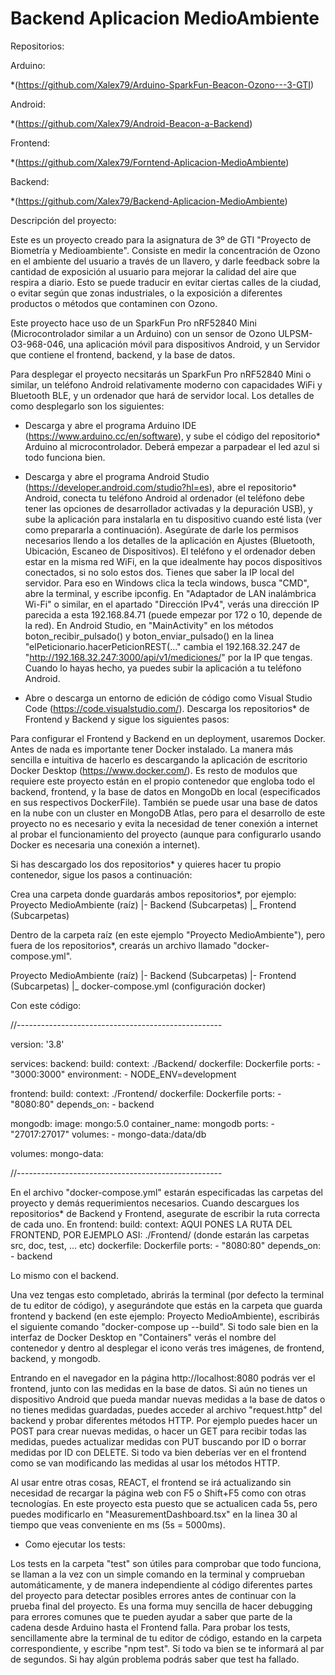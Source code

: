 # Backend Aplicacion MedioAmbiente

Repositorios:

Arduino:

*(https://github.com/Xalex79/Arduino-SparkFun-Beacon-Ozono---3-GTI)

Android:

*(https://github.com/Xalex79/Android-Beacon-a-Backend)

Frontend:

*(https://github.com/Xalex79/Forntend-Aplicacion-MedioAmbiente)

Backend:

*(https://github.com/Xalex79/Backend-Aplicacion-MedioAmbiente)


Descripción del proyecto:

Este es un proyecto creado para la asignatura de 3º de GTI "Proyecto de Biometría y Medioambiente". Consiste en medir la concentración de Ozono en el ambiente del usuario a través de un llavero, y darle feedback sobre la cantidad de exposición al usuario para mejorar la calidad del aire que respira a diario. Esto se puede traducir en evitar ciertas calles de la ciudad, o evitar según que zonas industriales, o la exposición a diferentes productos o métodos que contaminen con Ozono. 

Este proyecto hace uso de un SparkFun Pro nRF52840 Mini (Microcontrolador similar a un Arduino) con un sensor de Ozono ULPSM-O3-968-046, una aplicación móvil para dispositivos Android, y un Servidor que contiene el frontend, backend, y la base de datos. 

Para desplegar el proyecto necsitarás un SparkFun Pro nRF52840 Mini o similar, un teléfono Android relativamente moderno con capacidades WiFi y Bluetooth BLE, y un ordenador que hará de servidor local. 
Los detalles de como desplegarlo son los siguientes: 
- Descarga y abre el programa Arduino IDE (https://www.arduino.cc/en/software), y sube el código del repositorio* Arduino al microcontrolador. Deberá empezar a parpadear el led azul si todo funciona bien.

- Descarga y abre el programa Android Studio (https://developer.android.com/studio?hl=es), abre el repositorio* Android, conecta tu teléfono Android al ordenador (el teléfono debe tener las opciones de desarrollador activadas y la depuración USB), y sube la aplicación para instalarla en tu dispositivo cuando esté lista (ver como prepararla a continuación). Asegúrate de darle los permisos necesarios llendo a los detalles de la aplicación en Ajustes (Bluetooth, Ubicación, Escaneo de Dispositivos). El teléfono y el ordenador deben estar en la misma red WiFi, en la que idealmente hay pocos dispositivos conectados, si no solo estos dos. Tienes que saber la IP local del servidor. Para eso en Windows clica la tecla windows, busca "CMD", abre la terminal, y escribe ipconfig. En "Adaptador de LAN inalámbrica Wi-Fi" o similar, en el apartado "Dirección IPv4", verás una dirección IP parecida a esta 192.168.84.71 (puede empezar por 172 o 10, depende de la red). En Android Studio, en "MainActivity" en los métodos boton_recibir_pulsado() y boton_enviar_pulsado() en la linea "elPeticionario.hacerPeticionREST(..." cambia el 192.168.32.247 de "http://192.168.32.247:3000/api/v1/mediciones/" por la IP que tengas. Cuando lo hayas hecho, ya puedes subir la aplicación a tu teléfono Android.

- Abre o descarga un entorno de edición de código como Visual Studio Code (https://code.visualstudio.com/). Descarga los repositorios* de Frontend y Backend y sigue los siguientes pasos:

Para configurar el Frontend y Backend en un deployment, usaremos Docker.
Antes de nada es importante tener Docker instalado. La manera más sencilla e intuitiva de hacerlo es descargando la aplicación de escritorio Docker Desktop (https://www.docker.com/). Es resto de modulos que requiere este proyecto están en el propio contenedor que engloba todo el backend, frontend, y la base de datos en MongoDb en local (especificados en sus respectivos DockerFile). También se puede usar una base de datos en la nube con un cluster en MongoDB Atlas, pero para el desarrollo de este proyecto no es necesario y evita la necesidad de tener conexión a internet al probar el funcionamiento del proyecto (aunque para configurarlo usando Docker es necesaria una conexión a internet).

Si has descargado los dos repositorios* y quieres hacer tu propio contenedor, sigue los pasos a continuación:

Crea una carpeta donde guardarás ambos repositorios*, por ejemplo: Proyecto MedioAmbiente (raíz)
                                                                    |- Backend            (Subcarpetas)
                                                                    |_ Frontend           (Subcarpetas)

Dentro de la carpeta raíz (en este ejemplo "Proyecto MedioAmbiente"), pero fuera de los repositorios*, crearás un archivo llamado "docker-compose.yml". 

Proyecto MedioAmbiente (raíz)
    |- Backend            (Subcarpetas)
    |- Frontend           (Subcarpetas)
    |_ docker-compose.yml (configuración docker)

Con este código:

//---------------------------------------------------

version: '3.8'

services:
  backend:
    build:
      context: ./Backend/
      dockerfile: Dockerfile
    ports:
      - "3000:3000"
    environment:
      - NODE_ENV=development

  frontend:
    build:
      context: ./Frontend/
      dockerfile: Dockerfile
    ports:
      - "8080:80"
    depends_on:
      - backend

  mongodb:
    image: mongo:5.0
    container_name: mongodb
    ports:
      - "27017:27017"
    volumes:
      - mongo-data:/data/db

volumes:
  mongo-data:

//---------------------------------------------------

En el archivo "docker-compose.yml" estarán especificadas las carpetas del proyecto y demás requerimientos necesarios. Cuando descargues los repositorios* de Backend y Frontend, asegurate de escribir la ruta correcta de cada uno. 
En frontend:
    build:
      context: AQUI PONES LA RUTA DEL FRONTEND, POR EJEMPLO ASI: ./Frontend/ (donde estarán las carpetas src, doc, test, ... etc)
      dockerfile: Dockerfile
    ports:
      - "8080:80"
    depends_on:
      - backend

Lo mismo con el backend. 

Una vez tengas esto completado, abrirás la terminal (por defecto la terminal de tu editor de código), y asegurándote que estás en la carpeta que guarda frontend y backend (en este ejemplo: Proyecto MedioAmbiente), escribirás el siguiente comando "docker-compose up --build". Si todo sale bien en la interfaz de Docker Desktop en "Containers" verás el nombre del contenedor y dentro al desplegar el icono verás tres imágenes, de frontend, backend, y mongodb. 

Entrando en el navegador en la página http://localhost:8080 podrás ver el frontend, junto con las medidas en la base de datos. Si aún no tienes un dispositivo Android que pueda mandar nuevas medidas a la base de datos o no tienes medidas guardadas, puedes acceder al archivo "request.http" del backend y probar diferentes métodos HTTP. Por ejemplo puedes hacer un POST para crear nuevas medidas, o hacer un GET para recibir todas las medidas, puedes actualizar medidas con PUT buscando por ID o borrar medidas por ID con DELETE. Si todo va bien deberías ver en el frontend como se van modificando las medidas al usar los métodos HTTP. 

Al usar entre otras cosas, REACT, el frontend se irá actualizando sin necesidad de recargar la página web con F5 o Shift+F5 como con otras tecnologías. En este proyecto esta puesto que se actualicen cada 5s, pero puedes modificarlo en "MeasurementDashboard.tsx" en la linea 30 al tiempo que veas conveniente en ms (5s = 5000ms).



- Como ejecutar los tests:

Los tests en la carpeta "test" son útiles para comprobar que todo funciona, se llaman a la vez con un simple comando en la terminal y comprueban automáticamente, y de manera independiente al código diferentes partes del proyecto para detectar posibles errores antes de continuar con la prueba final del proyecto. Es una forma muy sencilla de hacer debugging para errores comunes que te pueden ayudar a saber que parte de la cadena desde Arduino hasta el Frontend falla. Para probar los tests, sencillamente abre la terminal de tu editor de código, estando en la carpeta correspondiente, y escribe "npm test". Si todo va bien se te informará al par de segundos. Si hay algún problema podrás saber que test ha fallado. 
